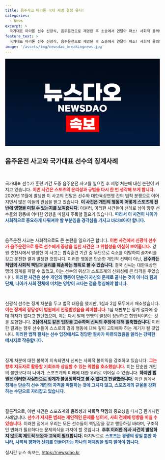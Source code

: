 ```yaml
---
title: 음주사고 마라톤 국대 제명 결정 유지!
categories:
  - News
excerpt: >
  국가대표 마라톤 선수 신광식, 음주운전으로 제명된 후 소송에서 연달아 패소! 사회적 물의와 명예 훼손으로 징계를 받은 그의 재판 결과에 이목 집중!
feature_text: >
  국가대표 마라톤 선수 신광식, 음주운전으로 제명된 후 소송에서 연달아 패소! 사회적 물의와 명예 훼손으로 징계를 받은 그의 재판 결과에 이목 집중!
image: '/assets/img/newsdao_breakingnews.jpg'
---
```


<p><img src="/assets/img/newsdao_breakingnews.jpg" alt="pcversion 속보" /></p>

<h2 data-ke-size="size26">음주운전 사고와 국가대표 선수의 징계사례</h2>

<p data-ke-size="size16">&nbsp;</p>

<p>국가대표 선수가 훈련 기간 도중 음주운전 사고를 일으킨 후 제명 처분에 대한 논란이 커지고 있습니다. <b><span style="color: #ee2323;">이번 사건은 스포츠의 윤리성과 규범을 다시 한 번 생각해 보게 합니다.</span></b> 2020년 11월에 발생한 이 사고의 전말은 선수와 대한육상연맹 간의 법적 분쟁으로 이어지면서 많은 이들의 관심을 받고 있습니다. <b><span style="background-color: #21538527;">이 사건은 개인의 행동이 어떻게 스포츠계 전반에 영향을 미칠 수 있는지를 보여줍니다.</span></b> 아울러, 이러한 사건들이 선례로 남아 향후 선수들의 행동에 어떠한 영향을 미칠지 주목할 필요가 있습니다. <b><span style="color: #1a5490;">따라서 이 사건이 나아가 사회적으로 중요하게 다뤄져야 할 부분임을 경각심을 가지고 바라보아야 합니다.</span></b></p>

<p data-ke-size="size16">&nbsp;</p>

<p>음주운전 사고는 사회적으로도 큰 논란을 일으키곤 합니다. <b><span style="color: #ee2323;">이번 사건에서 신광식 선수가 음주운전으로 동료 선수에게 중상을 입힌 사건은 그 위험성을 여실히 보여줍니다.</span></b> 강원 춘천시에서 발생한 이 사고는 합숙훈련 기간 중 무단으로 숙소를 이탈하여 술자리를 갖고 운전한 결과 발생한 것입니다. 이러한 행동은 단순한 개인적 선택이 아닌, <b><span style="background-color: #21538527;">선수라는 직업의 사회적 책임과 윤리를 훼손하는 행위로 볼 수 있습니다.</span></b> 결국 신씨는 대한육상연맹의 징계를 피할 수 없었고, 이는 선수의 위상과 스포츠계의 신뢰성에 큰 타격을 주었습니다. <b><span style="color: #1a5490;">이러한 사건은 선수 개인의 행동이 단순히 자신의 문제로 끝나는 것이 아니라 팀과 단체, 나아가 사회 전체에 미치는 영향이 크다는 점을 명심해야 합니다.</span></b></p>

<p data-ke-size="size16">&nbsp;</p>

<p>신광식 선수는 징계 처분을 두고 법적 대응을 했지만, 1심과 2심 모두에서 패소했습니다. <b><span style="color: #ee2323;">이는 징계의 정당성이 법원에서 인정받았음을 의미합니다.</span></b> 1심 재판부는 징계 절차에 중대 하자가 없다고 판단했으며, 이는 다시 말해 연맹의 결정이 정당하고 합법적이라는 것을 포함합니다. <b><span style="background-color: #21538527;">2심에서도 같은 입장을 고수하며 신씨의 주장에 대해 일축했습니다.</span></b> 이러한 결과는 향후 선수들이 스스로의 경과 행동에 대해 깊이 고민해야 하는 계기가 될 것입니다. <b><span style="color: #1a5490;">이러한 법적 절차는 선수 입장에서도 정당한 절차가 마련되었음을 알리는 강력한 메시지로 작용합니다.</span></b></p>

<p data-ke-size="size16">&nbsp;</p>

<p>징계 처분에 대한 불복이 지속되면서 신씨는 사회적 불이익을 강조하고 있습니다. <b><span style="color: #ee2323;">그는 향후 지도자로 활동할 기회조차 상실할 수 있는 위험을 호소했습니다.</span></b> 이는 단순한 개인의 불만보다 더 나아가, 스포츠계의 미래에 대한 우려로 이어질 수 있습니다. <b><span style="background-color: #21538527;">하지만 법원은 이러한 사실만으로 징계가 불공정하다고 볼 수 없다고 판결했습니다.</span></b> 이런 점에서 <b><span style="color: #1a5490;">징계는 단순히 선수 개인의 자격을 박탈하는 것에 그치지 않고, 스포츠계의 규율을 강화하는 수단으로 자리잡고 있습니다.</span></b></p>

<p data-ke-size="size16">&nbsp;</p>

<p>결론적으로, 이번 사건은 스포츠계의 <strong>윤리성</strong>과 <strong>사회적 책임</strong>의 중요성을 다시금 환기시킨 사례입니다. <b><span style="color: #ee2323;">선수가 저지른 범죄는 개인적인 문제를 넘어서, 사회 전체에 영향을 미칠 수 있습니다.</span></b> 이러한 점에서 우리는 모든 선수들이 책임감을 갖고 행동하길 바라며, 구조적인 변화가 필요하다는 문제의식을 가져야 할 것입니다. <b><span style="background-color: #21538527;">추후 이러한 유사 사건이 발생하지 않도록 제도적 보완과 교육이 필요합니다.</span></b> 마지막으로 <b><span style="color: #1a5490;">스포츠는 경쟁의 장일 뿐만 아니라, 사회적 평화와 신뢰를 만들어가는 하나의 매체임을 잊지 말아야 합니다.</span></b></p>
실시간 뉴스 속보는, <a href="https://newsdao.kr" rel="dofollow">https://newsdao.kr</a>


